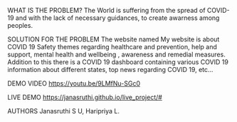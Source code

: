 WHAT IS THE PROBLEM?
  The World is suffering from the spread of COVID-19 and with the lack of necessary guidances, to create awarness among peoples.
 
SOLUTION FOR THE PROBLEM
  The website named My website is about COVID 19 Safety themes regarding healthcare and prevention, help and support, mental health and wellbeing , awareness and remedial measures. Addition to this there is a COVID 19 dashboard containing various COVID 19 information about different states, top news regarding COVID 19, etc...
  
DEMO VIDEO
https://youtu.be/9LMfNu-SGc0

LIVE DEMO
https://janasruthi.github.io/live_project/#

AUTHORS
  Janasruthi S U, Haripriya L.
  
 
